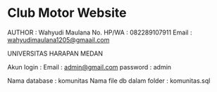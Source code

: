 # Club Motor Website

AUTHOR      : Wahyudi Maulana
No. HP/WA   : 082289107911
Email       : wahyudimaulana1205@gmaail.com

UNIVERSITAS HARAPAN MEDAN

Akun login :
Email      : admin@gmail.com
password   : admin

Nama database : komunitas
Nama  file  db dalam folder : komunitas.sql
